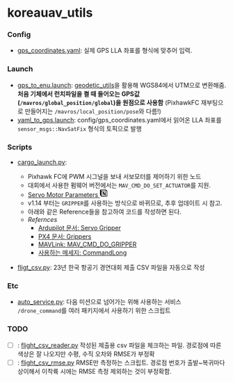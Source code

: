# koreauav_utils

### Config

- [gps_coordinates.yaml](./config/gps_coordinates.yaml): 실제 GPS LLA 좌표를 형식에 맞추어 입력.

### Launch

- [gps_to_enu.launch](./launch/gps_to_enu.launch): [geodetic_utils](https://github.com/YonseiDrone/geodetic_utils/)을 활용해 WGS84에서 UTM으로 변환해줌. **처음 기체에서 런치파일을 켤 때 들어오는 GPS값(`/mavros/global_position/global`)을 원점으로 사용함** (PixhawkFC 재부팅으로 만들어지는 `/mavros/local_position/pose`와 다름!)
- [yaml_to_gps.launch](./launch/yaml_to_gps.launch): config/gps_coordinates.yaml에서 읽어온 LLA 좌표를 `sensor_msgs::NavSatFix` 형식의 토픽으로 발행

### Scripts

- [cargo_launch.py](./scripts/cargo_launch.py):
	- Pixhawk FC에 PWM 시그널을 보내 서보모터를 제어하기 위한 노드
	- 대회에서 사용한 펌웨어 버전에서는 `MAV_CMD_DO_SET_ACTUATOR`를 지원.
	- [Servo Motor Parameters <svg role="img" width="18" viewBox="0 0 25 25" xmlns="http://www.w3.org/2000/svg"><title>Notion</title><path d="M4.459 4.208c.746.606 1.026.56 2.428.466l13.215-.793c.28 0 .047-.28-.046-.326L17.86 1.968c-.42-.326-.981-.7-2.055-.607L3.01 2.295c-.466.046-.56.28-.374.466zm.793 3.08v13.904c0 .747.373 1.027 1.214.98l14.523-.84c.841-.046.935-.56.935-1.167V6.354c0-.606-.233-.933-.748-.887l-15.177.887c-.56.047-.747.327-.747.933zm14.337.745c.093.42 0 .84-.42.888l-.7.14v10.264c-.608.327-1.168.514-1.635.514-.748 0-.935-.234-1.495-.933l-4.577-7.186v6.952L12.21 19s0 .84-1.168.84l-3.222.186c-.093-.186 0-.653.327-.746l.84-.233V9.854L7.822 9.76c-.094-.42.14-1.026.793-1.073l3.456-.233 4.764 7.279v-6.44l-1.215-.139c-.093-.514.28-.887.747-.933zM1.936 1.035l13.31-.98c1.634-.14 2.055-.047 3.082.7l4.249 2.986c.7.513.934.653.934 1.213v16.378c0 1.026-.373 1.634-1.68 1.726l-15.458.934c-.98.047-1.448-.093-1.962-.747l-3.129-4.06c-.56-.747-.793-1.306-.793-1.96V2.667c0-.839.374-1.54 1.447-1.632z"/></svg>](https://www.notion.so/yonseidrone/Servo-Motor-Parameters-568f174a024c45d58006834091d93794?pvs=4)
	- v1.14 부터는 `GRIPPER`를 사용하는 방식으로 바뀌므로, 추후 업데이트 시 참고.
	- 아래와 같은 Reference들을 참고하여 코드를 작성하면 된다.
	- *Refernces*
		- [Ardupilot 문서: Servo Gripper](https://ardupilot.org/copter/docs/common-gripper-servo.html#servo-gripper)
		- [PX4 문서: Grippers](https://docs.px4.io/main/en/peripherals/gripper.html)
		- [MAVLink: MAV_CMD_DO_GRIPPER](https://mavlink.io/en/messages/common.html#MAV_CMD_DO_GRIPPER)
		- [사용하는 메세지: CommandLong](http://docs.ros.org/en/noetic/api/mavros_msgs/html/srv/CommandLong.html)

- [fligt_csv.py](./scripts/flight_csv.py): 23년 한국 항공기 경연대회 제출 CSV 파일을 자동으로 작성

### Etc
- [auto_service.py](./src/koreauav_utils/auto_service.py): 다음 미션으로 넘어가는 위해 사용하는 서비스 `/drone_command`를 여러 패키지에서 사용하기 위한 스크립트

### TODO
- [ ] : [flight_csv_reader.py](./scripts/flight_csv_rmse.py)
			작성된 제출용 csv 파일을 체크하는 파일. 경로점에 따른 색상은 잘 나오지만 수평, 수직 오차와 RMSE가 부정확
- [ ] : [flight_csv_rmse.py](./scripts/flight_csv_rmse.py)
			RMSE만 측정하는 스크립트. 경로점 번호가 출발~복귀마다 상이해서 이착륙 시에는 RMSE 측정 제외하는 것이 부정확함.